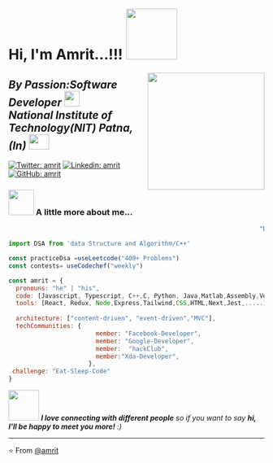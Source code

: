  
<h1> Hi, I'm Amrit...!!!  <img  
src="https://media.giphy.com/media/v1.Y2lkPTc5MGI3NjExMGdvYm8wbnAybmlxNnAybTd3MDZxM2NxbjRrdjd3N251d3d1M3FkZSZlcD12MV9pbnRlcm5hbF9naWZfYnlfaWQmY3Q9cw/hVm2JYyoGy7MGqX4H8/giphy.gif" width="100"></h1>    

<img align='right' src="https://media.giphy.com/media/v1.Y2lkPTc5MGI3NjExMXFkZjl5ZnFocHJ5YXJkYmtlbzlteHA0ajJ3M3AzY3hqcDZteHZtZiZlcD12MV9pbnRlcm5hbF9naWZfYnlfaWQmY3Q9cw/WFZvB7VIXBgiz3oDXE/giphy.gif" width="230">
<h2><em>By Passion:Software Developer <img src="https://media.giphy.com/media/WUlplcMpOCEmTGBtBW/giphy.gif" width="30"></br>National Institute of Technology(NIT) Patna,(In)
<img src="https://media.giphy.com/media/v1.Y2lkPTc5MGI3NjExMmJub2U1YnRnZmNibTR0ZHJoY3RvczgwcGQ3N202YjBvdjR2aGpjcyZlcD12MV9pbnRlcm5hbF9naWZfYnlfaWQmY3Q9cw/gjxYwnMG7Mocmc75DM/giphy.gif"width="40" height="30" >
</em></h2>

[![Twitter: amrit](https://img.shields.io/twitter/follow/be_amrit?style=social)](https://twitter.com/be_amrit)
[![Linkedin: amrit](https://img.shields.io/badge/-amrit-blue?style=flat-square&logo=Linkedin&logoColor=white&link=https://www.linkedin.com/in/hacanand/)](https://www.linkedin.com/in/amrit-anand-869197175)
[![GitHub: amrit](https://img.shields.io/github/followers/amrit?label=follow&style=social)](https://github.com/hacanand)


### <img src="https://media.giphy.com/media/VgCDAzcKvsR6OM0uWg/giphy.gif" width="50"> A little more about me...
  

```javascript
                                                                     "Devamrit.js"                                                    

import DSA from 'data Structure and Algorithm/C++'

const practiceDsa =useLeetcode("400+ Problems")
const contests= useCodechef("weekly")

const amrit = {
  pronouns: "he" | "his",
  code: [Javascript, Typescript, C++,C, Python, Java,Matlab,Assembly,Verilog,....],
  tools: [React, Redux, Node,Express,Tailwind,CSS,HTML,Next,Jest,.....],
  
  architecture: ["content-driven", "event-driven","MVC"],
  techCommunities: {
                        member: "Facebook-Developer",
                        member: "Google-Developer",
                        member:  "hackClub",
                        member:"Xda-Developer",
                      },
 challenge: "Eat-Sleep-Code"
}
```

<img src="https://media.giphy.com/media/LnQjpWaON8nhr21vNW/giphy.gif" width="60"> <em><b>I love connecting with different people</b> so if you want to say <b>hi, I'll be happy to meet you more!</b> :)</em>

---

⭐️ From [@amrit](https://github.com/hacanand)

<!--
**hacanand/hacanand** is a ✨ _special_ ✨ repository because its `README.md` (this file) appears on your GitHub profile.

Here are some ideas to get you started:

- 🔭 I’m currently working on ...
- 🌱 I’m currently learning ...
- 👯 I’m looking to collaborate on ...
- 🤔 I’m looking for help with ...
- 💬 Ask me about ...
- 📫 How to reach me: ...
- 😄 Pronouns: ...
- ⚡ Fun fact: ...
-->
